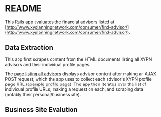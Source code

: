 # README

This Rails app evaluates the financial advisors listed at [http://www.xyplanningnetwork.com/consumer/find-advisor/](http://www.xyplanningnetwork.com/consumer/find-advisor/).

## Data Extraction

This app first scrapes content from the HTML documents listing all XYPN advisors and their individual profile pages.

The [page listing all advisors](http://www.xyplanningnetwork.com/consumer/find-advisor/) displays advisor content after making an AJAX POST request, which the app uses to collect each advisor's XYPN profile page URL ([example profile page](http://www.xyplanningnetwork.com/advisors/paul-v-sydlansky-mba-cfp/)). The app then iterates over the list of individual profile URLs, making a request on each, and scraping data (notably their personal/business site).

## Business Site Evalution



